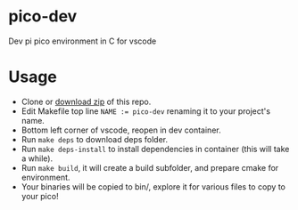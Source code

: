 # pico-dev
Dev pi pico environment in C for vscode

# Usage

- Clone or [download zip](https://github.com/xackery/pico-dev/archive/refs/heads/main.zip) of this repo.
- Edit Makefile top line `NAME := pico-dev` renaming it to your project's name.
- Bottom left corner of vscode, reopen in dev container.
- Run `make deps` to download deps folder.
- Run `make deps-install` to install dependencies in container (this will take a while).
- Run `make build`, it will create a build subfolder, and prepare cmake for environment.
- Your binaries will be copied to bin/, explore it for various files to copy to your pico!
